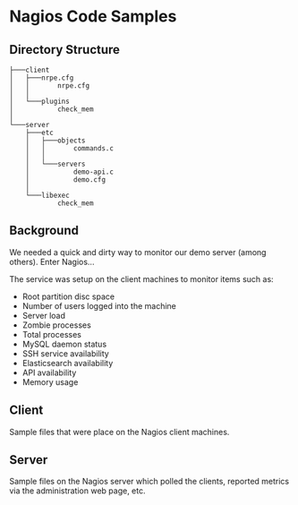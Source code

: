 # Nagios Code Samples

## Directory Structure

```
├───client
│   ├───nrpe.cfg
│   │       nrpe.cfg
│   │
│   └───plugins
│           check_mem
│
└───server
    ├───etc
    │   ├───objects
    │   │       commands.c
    │   │
    │   └───servers
    │           demo-api.c
    │           demo.cfg
    │
    └───libexec
            check_mem
```
	
## Background
We needed a quick and dirty way to monitor our demo server (among others).  Enter Nagios...

The service was setup on the client machines to monitor items such as:

* Root partition disc space
* Number of users logged into the machine
* Server load
* Zombie processes
* Total processes
* MySQL daemon status
* SSH service availability
* Elasticsearch availability
* API availability
* Memory usage
	
## Client
Sample files that were place on the Nagios client machines.

## Server
Sample files on the Nagios server which polled the clients, reported metrics via the administration web page, etc.